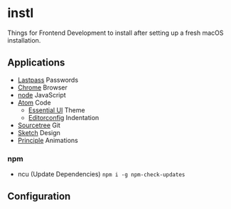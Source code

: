 # instl

Things for Frontend Development to install after setting up a fresh macOS installation.

## Applications

* [Lastpass](https://lastpass.com/?&ac=1) Passwords
* [Chrome](https://www.google.com/chrome/) Browser
* [node](https://nodejs.org) JavaScript
* [Atom](https://atom.io/) Code
  * [Essential UI](https://atom.io/themes/essential-ui) Theme
  * [Editorconfig](https://atom.io/packages/editorconfig) Indentation
* [Sourcetree](https://www.sourcetreeapp.com/) Git
* [Sketch](https://www.sketchapp.com/) Design
* [Principle](http://principleformac.com/) Animations

### npm

* ncu (Update Dependencies) `npm i -g npm-check-updates`

## Configuration
